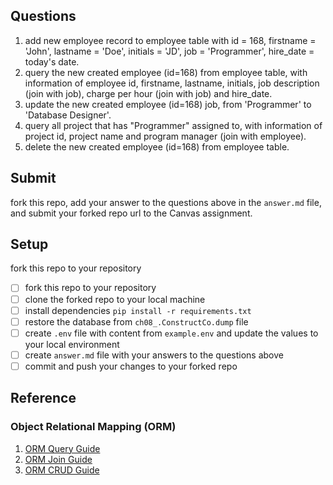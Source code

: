 ## Questions

1. add new employee record to employee table with id = 168, firstname = 'John', lastname = 'Doe', initials = 'JD', job = 'Programmer', hire_date = today's date.
2. query the new created employee (id=168) from employee table, with information of employee id, firstname, lastname, initials, job description (join with job), charge per hour (join with job) and hire_date.
3. update the new created employee (id=168) job, from 'Programmer' to 'Database Designer'.
4. query all project that has "Programmer" assigned to, with information of project id, project name and program manager (join with employee).
5. delete the new created employee (id=168) from employee table.

## Submit

fork this repo, add your answer to the questions above in the `answer.md` file, and submit your forked repo url to the Canvas assignment.

## Setup

fork this repo to your repository

- [ ] fork this repo to your repository
- [ ] clone the forked repo to your local machine
- [ ] install dependencies `pip install -r requirements.txt`
- [ ] restore the database from `ch08_.ConstructCo.dump` file
- [ ] create `.env` file with content from `example.env` and update the values to your local environment
- [ ] create `answer.md` file with your answers to the questions above
- [ ] commit and push your changes to your forked repo

## Reference

### Object Relational Mapping (ORM)

1. [ORM Query Guide](https://docs.sqlalchemy.org/en/20/orm/queryguide/select.html#selecting-orm-entities)
2. [ORM Join Guide](https://docs.sqlalchemy.org/en/20/orm/queryguide/select.html#joins)
3. [ORM CRUD Guide](https://docs.sqlalchemy.org/en/20/orm/queryguide/dml.html#orm-update-and-delete-with-custom-where-criteria)
